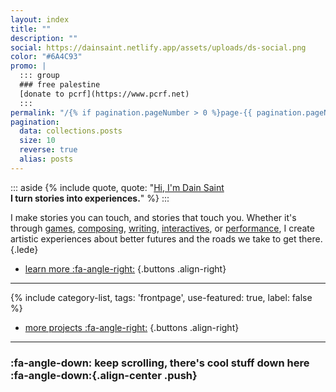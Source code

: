 ```yaml
---
layout: index
title: ""
description: ""
social: https://dainsaint.netlify.app/assets/uploads/ds-social.png
color: "#6A4C93"
promo: |
  ::: group
  ### free palestine
  [donate to pcrf](https://www.pcrf.net)
  :::
permalink: "/{% if pagination.pageNumber > 0 %}page-{{ pagination.pageNumber }}/{% endif %}index.html"
pagination:
  data: collections.posts
  size: 10
  reverse: true
  alias: posts
---
```


::: aside
{% include quote, quote: "[Hi, I'm Dain Saint](/about)<br>**I turn stories into experiences.**" %}
:::

I make stories you can touch, and stories that touch you. Whether&nbsp;it's through [games](/games), [composing](/composing), [writing](/writing), [interactives](/interactives), or [performance](/performance), I create artistic experiences about better futures and the roads we take to get there.
{.lede}

* [learn more :fa-angle-right:](/about)
{.buttons .align-right}

***

{% include category-list, tags: 'frontpage', use-featured: true, label: false %}
* [more projects :fa-angle-right:](/projects)
{.buttons .align-right}

***

### :fa-angle-down: keep scrolling, there's cool stuff down here :fa-angle-down:{.align-center .push}

<style type="text/css">
  .push {
    position: relative;
    top: 5rem;
    translate: 0% -50%;
  }
</style>